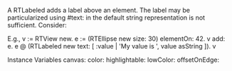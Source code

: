 A RTLabeled  adds a label above an element. The label may be particularized using #text: in the default string representation is not sufficient. Consider:

E.g., 
v := RTView new.
e := (RTEllipse new size: 30) elementOn: 42.
v add: e.
e @ (RTLabeled new text: [ :value | 'My value is ', value asString ]).
v

Instance Variables
	canvas:		<Object>
	color:		<Object>
	highlightable:		<Object>
	lowColor:		<Object>
	offsetOnEdge:		<Object>
	position:		<Object>
	text:		<Object>

canvas
	- xxxxx

color
	- xxxxx

highlightable
	- xxxxx

lowColor
	- xxxxx

offsetOnEdge
	- xxxxx

position
	- xxxxx

text
	- xxxxx
